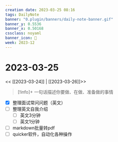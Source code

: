 ```yaml
---
creation date: 2023-03-25 08:16
tags: DailyNote
banner: "0.plugin/banners/daily-note-banner.gif"
banner_y: 0.5536
banner_x: 0.50168
cssclass: noyaml
banner_icon: 💌
week: 2023-12
---
```


# 2023-03-25

<< [[2023-03-24]] | [[2023-03-26]]>>


> [!info]+ 一句话描述你要做、在做、准备做的事情
> 


- [x] 整理面试常问问题（英文）
- [ ] 整理英文自我介绍
	- [ ] 英文3分钟
	- [ ] 英文1分钟
- [ ] markdown批量转pdf
- [ ] quicker软件，自动化各种操作
